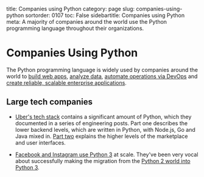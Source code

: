 title: Companies using Python
category: page
slug: companies-using-python
sortorder: 0107
toc: False
sidebartitle: Companies using Python
meta: A majority of companies around the world use the Python programming language throughout their organizations.


# Companies Using Python
The Python programming language is widely used by companies around the world 
to [build web apps](/web-development.html), [analyze data](/data.html),
[automate operations via DevOps](/devops.html) and 
[create reliable, scalable enterprise applications](/enterprise-python.html).


## Large tech companies
* [Uber's tech stack](https://eng.uber.com/tech-stack-part-one/) contains
  a significant amount of Python, which they documented in a series of 
  engineering posts. Part one describes the lower backend levels, which are 
  written in Python, with Node.js, Go and Java mixed in. 
  [Part two](https://eng.uber.com/tech-stack-part-two/) explains the higher
  levels of the marketplace and user interfaces.

* [Facebook and Instagram use Python 3](https://thenewstack.io/instagram-makes-smooth-move-python-3/)
  at scale. They've been very vocal about successfully making the migration 
  from the [Python 2 world into Python 3](/python-2-or-3.html).

